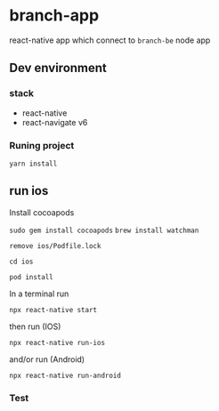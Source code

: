 # branch-app

react-native app which connect to `branch-be` node app

## Dev environment


### stack

- react-native
- react-navigate v6


### Runing project

``yarn install``

## run ios

Install cocoapods

``sudo gem install cocoapods``
``brew install watchman``

``remove ios/Podfile.lock``

``cd ios``

``pod install``

In a terminal run 

``npx react-native start``

then run (IOS)

``npx react-native run-ios``

and/or run (Android)

``npx react-native run-android``

### Test



